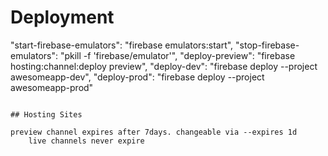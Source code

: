 # Deployment

  
 "start-firebase-emulators": "firebase emulators:start",
  "stop-firebase-emulators": "pkill -f 'firebase/emulator'",
  "deploy-preview": "firebase hosting:channel:deploy preview",
  "deploy-dev": "firebase deploy --project awesomeapp-dev",
    "deploy-prod": "firebase deploy --project awesomeapp-prod"
  ```

## Hosting Sites
      
preview channel expires after 7days. changeable via --expires 1d
      live channels never expire
